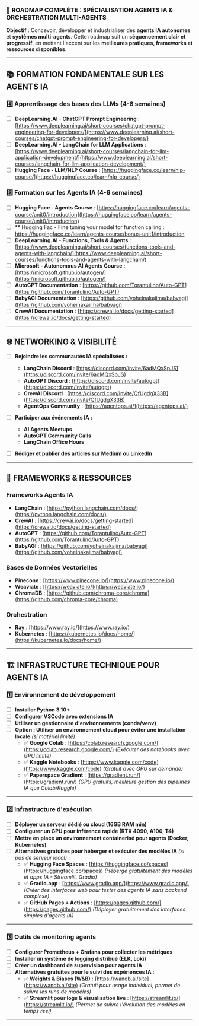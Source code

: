 ### 🚀 **ROADMAP COMPLÈTE : SPÉCIALISATION AGENTS IA & ORCHESTRATION MULTI-AGENTS**  
**Objectif** : Concevoir, développer et industrialiser des **agents IA autonomes** et **systèmes multi-agents**. Cette roadmap suit un **séquencement clair et progressif**, en mettant l'accent sur les **meilleures pratiques, frameworks et ressources disponibles**.  

---

## 📚 **FORMATION FONDAMENTALE SUR LES AGENTS IA**  

### **4️⃣ Apprentissage des bases des LLMs (4-6 semaines)**
- [ ] **DeepLearning.AI - ChatGPT Prompt Engineering** : [https://www.deeplearning.ai/short-courses/chatgpt-prompt-engineering-for-developers/](https://www.deeplearning.ai/short-courses/chatgpt-prompt-engineering-for-developers/)  
- [ ] **DeepLearning.AI - LangChain for LLM Applications** : [https://www.deeplearning.ai/short-courses/langchain-for-llm-application-development/](https://www.deeplearning.ai/short-courses/langchain-for-llm-application-development/)  
- [ ] **Hugging Face - LLM/NLP  Course** : [https://huggingface.co/learn/nlp-course/](https://huggingface.co/learn/nlp-course/)  

### **5️⃣ Formation sur les Agents IA (4-6 semaines)**
- [ ] **Hugging Face - Agents Course** : [https://huggingface.co/learn/agents-course/unit0/introduction](https://huggingface.co/learn/agents-course/unit0/introduction)
- [ ] ** Hugging Fac - Fine tuning your model for function calling : https://huggingface.co/learn/agents-course/bonus-unit1/introduction
- [ ] **DeepLearning.AI - Functions, Tools & Agents** : [https://www.deeplearning.ai/short-courses/functions-tools-and-agents-with-langchain/](https://www.deeplearning.ai/short-courses/functions-tools-and-agents-with-langchain/)  
- [ ] **Microsoft - Autonomous AI Agents Course** : [https://microsoft.github.io/autogen/](https://microsoft.github.io/autogen/)  
- [ ] **AutoGPT Documentation** : [https://github.com/Torantulino/Auto-GPT](https://github.com/Torantulino/Auto-GPT)  
- [ ] **BabyAGI Documentation** : [https://github.com/yoheinakajima/babyagi](https://github.com/yoheinakajima/babyagi)  
- [ ] **CrewAI Documentation** : [https://crewai.io/docs/getting-started](https://crewai.io/docs/getting-started)  

---

## **🌐 NETWORKING & VISIBILITÉ**
- [ ] **Rejoindre les communautés IA spécialisées :**  
  - **LangChain Discord** : [https://discord.com/invite/6adMQxSpJS](https://discord.com/invite/6adMQxSpJS)  
  - **AutoGPT Discord** : [https://discord.com/invite/autogpt](https://discord.com/invite/autogpt)  
  - **CrewAI Discord** : [https://discord.com/invite/QfUgdgX33B](https://discord.com/invite/QfUgdgX33B)  
  - **AgentOps Community** : [https://agentops.ai/](https://agentops.ai/)  

- [ ] **Participer aux événements IA :**  
  - **AI Agents Meetups**  
  - **AutoGPT Community Calls**  
  - **LangChain Office Hours**  

- [ ] **Rédiger et publier des articles sur Medium ou LinkedIn**  

---

## 📌 **FRAMEWORKS & RESSOURCES**
### **Frameworks Agents IA**
- **LangChain** : [https://python.langchain.com/docs/](https://python.langchain.com/docs/)  
- **CrewAI** : [https://crewai.io/docs/getting-started](https://crewai.io/docs/getting-started)  
- **AutoGPT** : [https://github.com/Torantulino/Auto-GPT](https://github.com/Torantulino/Auto-GPT)  
- **BabyAGI** : [https://github.com/yoheinakajima/babyagi](https://github.com/yoheinakajima/babyagi)  

### **Bases de Données Vectorielles**
- **Pinecone** : [https://www.pinecone.io/](https://www.pinecone.io/)  
- **Weaviate** : [https://weaviate.io/](https://weaviate.io/)  
- **ChromaDB** : [https://github.com/chroma-core/chroma](https://github.com/chroma-core/chroma)  

### **Orchestration**
- **Ray** : [https://www.ray.io/](https://www.ray.io/)  
- **Kubernetes** : [https://kubernetes.io/docs/home/](https://kubernetes.io/docs/home/)  

---

## **🏗️ INFRASTRUCTURE TECHNIQUE POUR AGENTS IA**  
### **1️⃣ Environnement de développement**
- [ ] **Installer Python 3.10+**  
- [ ] **Configurer VSCode avec extensions IA**  
- [ ] **Utiliser un gestionnaire d'environnements (conda/venv)**  
- [ ] **Option : Utiliser un environnement cloud pour éviter une installation locale** *(si matériel limité)*  
  - ✅ **Google Colab** : [https://colab.research.google.com/](https://colab.research.google.com/) *(Exécuter des notebooks avec GPU limité)*  
  - ✅ **Kaggle Notebooks** : [https://www.kaggle.com/code](https://www.kaggle.com/code) *(Gratuit avec GPU sur demande)*  
  - ✅ **Paperspace Gradient** : [https://gradient.run/](https://gradient.run/) *(GPU gratuits, meilleure gestion des pipelines IA que Colab/Kaggle)*  

---

### **2️⃣ Infrastructure d'exécution**
- [ ] **Déployer un serveur dédié ou cloud (16GB RAM min)**  
- [ ] **Configurer un GPU pour inférence rapide (RTX 4090, A100, T4)**  
- [ ] **Mettre en place un environnement containerisé pour agents (Docker, Kubernetes)**  
- [ ] **Alternatives gratuites pour héberger et exécuter des modèles IA** *(si pas de serveur local)* :  
  - ✅ **Hugging Face Spaces** : [https://huggingface.co/spaces](https://huggingface.co/spaces) *(Héberge gratuitement des modèles et apps IA - Streamlit, Gradio)*  
  - ✅ **Gradio.app** : [https://www.gradio.app/](https://www.gradio.app/) *(Créer des interfaces web pour tester des agents IA sans backend complexe)*  
  - ✅ **GitHub Pages + Actions** : [https://pages.github.com/](https://pages.github.com/) *(Déployer gratuitement des interfaces simples d'agents IA)*  

---

### **3️⃣ Outils de monitoring agents**
- [ ] **Configurer Prometheus + Grafana pour collecter les métriques**  
- [ ] **Installer un système de logging distribué (ELK, Loki)**  
- [ ] **Créer un dashboard de supervision pour agents IA**  
- [ ] **Alternatives gratuites pour le suivi des expériences IA** :  
  - ✅ **Weights & Biases (W&B)** : [https://wandb.ai/site](https://wandb.ai/site) *(Gratuit pour usage individuel, permet de suivre les runs de modèles)*  
  - ✅ **Streamlit pour logs & visualisation live** : [https://streamlit.io/](https://streamlit.io/) *(Permet de suivre l'évolution des modèles en temps réel)*  

---

